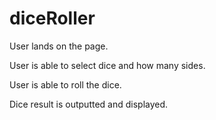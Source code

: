 # diceRoller

User lands on the page.

User is able to select dice and how many sides.

User is able to roll the dice.

Dice result is outputted and displayed.
